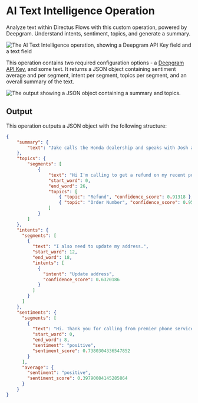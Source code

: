 # AI Text Intelligence Operation

Analyze text within Directus Flows with this custom operation, powered by Deepgram. Understand intents, sentiment, topics, and generate a summary.

![The AI Text Intelligence operation, showing a Deepgram API Key field and a text field](https://raw.githubusercontent.com/directus-labs/extension-ai-text-intelligence-operation/main/docs/options.png)

This operation contains two required configuration options - a [Deepgram API Key](https://console.deepgram.com), and some text. It returns a JSON object containing sentiment average and per segment, intent per segment, topics per segment, and an overall summary of the text.

![The output showing a JSON object containing a summary and topics.](https://raw.githubusercontent.com/directus-labs/extension-ai-text-intelligence-operation/main/docs/output.png)

## Output

This operation outputs a JSON object with the following structure:

```json
{
    "summary": {
        "text": "Jake calls the Honda dealership and speaks with Josh about the new Honda Civic 2023. Jake schedules a test drive for the hybrid model on Friday and provides his contact information. Josh confirms the appointment and tells Jake to call if he has any further questions."
    },
    "topics": {
        "segments": [
            {
                "text": "Hi I'm calling to get a refund on my recent purchase. Sure I'd be happy to help you with that. What was the number for you order?",
                "start_word": 0,
                "end_word": 26,
                "topics": [
                    { "topic": "Refund", "confidence_score": 0.91318 },
                    { "topic": "Order Number", "confidence_score": 0.95342 }
                ]
            }
        ]
    },
    "intents": {
      "segments": [
        {
          "text": "I also need to update my address.",
          "start_word": 12,
          "end_word": 18,
          "intents": [
            {
              "intent": "Update address",
              "confidence_score": 0.6320186
            }
          ]
        }
      ]
    },
    "sentiments": {
      "segments": [
        {
          "text": "Hi. Thank you for calling from premier phone services.",
          "start_word": 0,
          "end_word": 8,
          "sentiment": "positive",
          "sentiment_score": 0.7380304336547852
        }
      ],
      "average": {
        "sentiment": "positive",
        "sentiment_score": 0.39790084145285864
      }
    }
}
```
